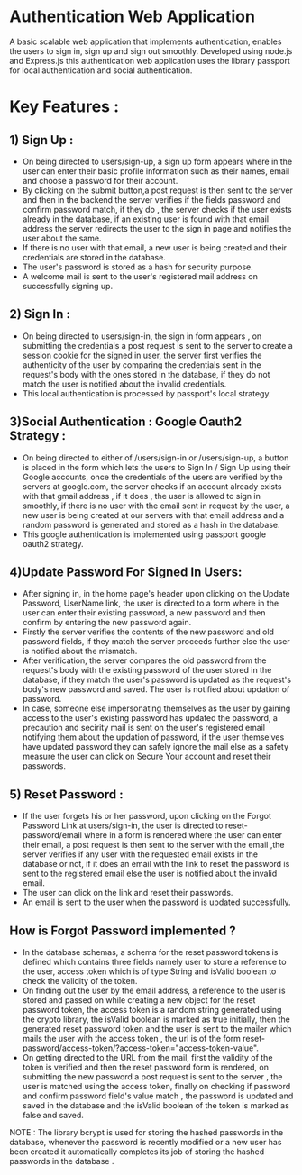 # Authentication Web Application

A basic scalable web application that implements authentication, enables the users to sign in, sign up and sign out smoothly.
Developed using node.js and Express.js this authentication web application uses the library passport for local authentication and social authentication.
# Key Features :
## 1) Sign Up : 
  - On being directed to users/sign-up, a sign up form appears where in the user can enter their basic profile information such as their names, email and choose a password for their account.
  - By clicking on the submit button,a post request is then sent to the server and then in the backend the server verifies if the fields password and confirm password match, if they do , the server checks if the user exists already in the database, if an existing user is found with that email address the server redirects the user to the sign in page and notifies the user about the same. 
  - If there is no user with that email, a new user is being created and their credentials are stored in the database.
  - The user's password is stored as a hash for security purpose. 
  - A welcome mail is sent to the user's registered mail address on successfully signing up.

## 2) Sign In : 
   - On being directed to users/sign-in, the sign in form appears , on submitting the credentials a post request is sent to the server to create a session cookie for the signed in user, the server first verifies the authenticity of the user by comparing the credentials sent in the request's body with the ones stored in the database, if they do not match the user is notified about the invalid credentials. 
   - This local authentication is processed by passport's local strategy. 

## 3)Social Authentication : Google Oauth2 Strategy :
  -  On being directed to either of  /users/sign-in or /users/sign-up, a button is placed in the form which lets the users to Sign In / Sign Up using their Google accounts, once the credentials of the users are verified by the servers at google.com, the server checks if an account already exists with that gmail address , if it does , the user is allowed to sign in smoothly, if there is no user with the email sent in request by the user, a new user is being created at our servers with that email address and a random password is generated and stored as a hash in the database. 
  -  This google authentication is implemented using passport google oauth2 strategy.
     
## 4)Update Password For Signed In Users:
   - After signing in, in the home page's header upon clicking on the Update Password, UserName link, the user is directed to a form where in the user can enter their existing password, a new password and then confirm by entering the new password again.
  - Firstly the server verifies the contents of the new password and old password fields, if they match the server proceeds further else the user is notified about the mismatch.
  - After verification, the server compares the old password from the request's body with the existing password of the user stored in the database, if they match the user's password is updated as the request's body's new password and saved. The user is notified about updation of password. 
  - In case, someone else impersonating themselves as the user by gaining access to the user's existing password has updated the password, a precaution and secirity mail is sent on the user's registered email notifying them about the updation of password, if the user themselves have updated password they can safely ignore the mail else as a safety measure the user can click on Secure Your account and reset their passwords. 
      
## 5) Reset Password :
   - If the user forgets his or her password, upon clicking on the Forgot Password Link at users/sign-in, the user is directed to reset-password/email where in a form is rendered where the user can enter their email, a post request is then sent to the server with the email ,the server verifies if any user with the requested email exists in the database or not, if it does an email with the link to reset the password is sent to the registered email else the user is notified about the invalid email. 
   - The user can click on the link and reset their passwords.
   - An email is sent to the user when the password is updated successfully.
      
## How is Forgot Password implemented ?
   - In the database schemas, a schema for the reset password tokens is defined which contains three fields namely user to store a reference to the user, access token which is  of type String and isValid boolean to check the validity of the token. 
   - On finding out the user by the email address, a reference to the user is stored and passed on while creating a new object for the reset password token, the access token is a random string generated using the crypto library, the isValid boolean is marked as true initially, then the generated reset password token and the user is sent to the mailer which  mails the user with the access token , the url is of the form reset-password/access-token/?access-token="access-token-value".
   - On getting directed to the URL from the mail, first the validity of the token is verified and then the reset password form is rendered, on submitting the new password a post request is sent to the server , the user is matched using the access token, finally on checking if password and confirm password field's value match , the password is updated and saved in the database and the isValid boolean of the token is marked as false and saved.

NOTE : The library bcrypt is used for storing the hashed passwords in the database, whenever the password is recently modified or a new user has been created it automatically completes its job of storing the hashed passwords in the database . 
